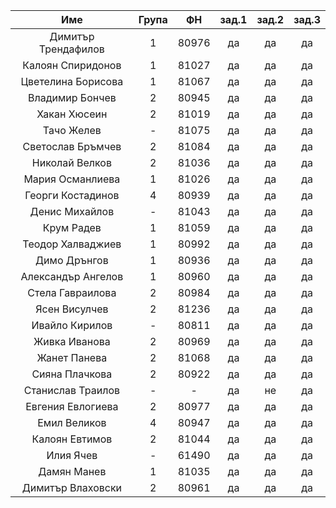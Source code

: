 |         Име         | Група |   ФН  | зад.1 | зад.2 | зад.3 |
|:-------------------:|:-----:|:-----:|:-----:|:-----:|:-----:|
| Димитър Трендафилов |   1   | 80976 |   да  |   да  |   да  |
|  Калоян Спиридонов  |   1   | 81027 |   да  |   да  |   да  |
|  Цветелина Борисова |   1   | 81067 |   да  |   да  |   да  |
|   Владимир Бончев   |   2   | 80945 |   да  |   да  |   да  |
|     Хакан Хюсеин    |   2   | 81019 |   да  |   да  |   да  |
|      Тачо Желев     |   -   | 81075 |   да  |   да  |   да  |
|  Светослав Бръмчев  |   2   | 81084 |   да  |   да  |   да  |
|    Николай Велков   |   2   | 81036 |   да  |   да  |   да  |
|   Мария Османлиева  |   1   | 81026 |   да  |   да  |   да  |
|  Георги Костадинов  |   4   | 80939 |   да  |   да  |   да  |
|    Денис Михайлов   |   -   | 81043 |   да  |   да  |   да  |
|      Крум Радев     |   1   | 81059 |   да  |   да  |   да  |
|  Теодор Халваджиев  |   1   | 80992 |   да  |   да  |   да  |
|     Димо Дрънгов    |   1   | 80936 |   да  |   да  |   да  |
|  Александър Ангелов |   1   | 80960 |   да  |   да  |   да  |
|   Стела Гавраилова  |   2   | 80984 |   да  |   да  |   да  |
|    Ясен Висулчев    |   2   | 81236 |   да  |   да  |   да  |
|    Ивайло Кирилов   |   -   | 80811 |   да  |   да  |   да  |
|    Живка Иванова    |   2   | 80969 |   да  |   да  |   да  |
|     Жанет Панева    |   2   | 81068 |   да  |   да  |   да  |
|    Сияна Плачкова   |   2   | 80922 |   да  |   да  |   да  |
|  Станислав Траилов  |   -   |   -   |   да  |   не  |   да  |
|  Евгения Евлогиева  |   2   | 80977 |   да  |   да  |   да  |
|     Емил Великов    |   4   | 80947 |   да  |   да  |   да  |
|    Калоян Евтимов   |   2   | 81044 |   да  |   да  |   да  |
|      Илия Ячев      |   -   | 61490 |   да  |   да  |   да  |
|     Дамян Манев     |   1   | 81035 |   да  |   да  |   да  |
|  Димитър Влаховски  |   2   | 80961 |   да  |   да  |   да  |
